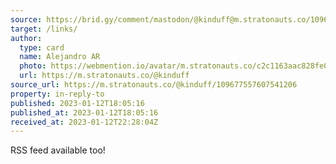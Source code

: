 ```yaml
---
source: https://brid.gy/comment/mastodon/@kinduff@m.stratonauts.co/109677557550267673/109677557607541206
target: /links/
author:
  type: card
  name: Alejandro AR
  photo: https://webmention.io/avatar/m.stratonauts.co/c2c1163aac828fe03fc6a23c5777fd444e7e493043988a14f38a2418548f41ed.jpg
  url: https://m.stratonauts.co/@kinduff
source_url: https://m.stratonauts.co/@kinduff/109677557607541206
property: in-reply-to
published: 2023-01-12T18:05:16
published_at: 2023-01-12T18:05:16
received_at: 2023-01-12T22:28:04Z
---
```


RSS feed available too!